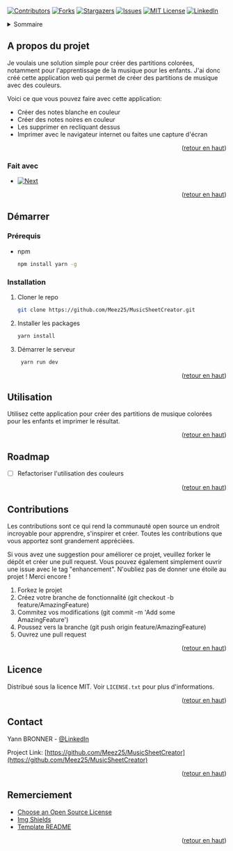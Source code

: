 <!-- Improved compatibility of back to top link: See: https://github.com/othneildrew/Best-README-Template/pull/73 -->
<a name="readme-top"></a>
<!--
*** Thanks for checking out the Best-README-Template. If you have a suggestion
*** that would make this better, please fork the repo and create a pull request
*** or simply open an issue with the tag "enhancement".
*** Don't forget to give the project a star!
*** Thanks again! Now go create something AMAZING! :D
-->



<!-- PROJECT SHIELDS -->
<!--
*** I'm using markdown "reference style" links for readability.
*** Reference links are enclosed in brackets [ ] instead of parentheses ( ).
*** See the bottom of this document for the declaration of the reference variables
*** for contributors-url, forks-url, etc. This is an optional, concise syntax you may use.
*** https://www.markdownguide.org/basic-syntax/#reference-style-links
-->
[![Contributors][contributors-shield]][contributors-url]
[![Forks][forks-shield]][forks-url]
[![Stargazers][stars-shield]][stars-url]
[![Issues][issues-shield]][issues-url]
[![MIT License][license-shield]][license-url]
[![LinkedIn][linkedin-shield]][linkedin-url]


<!-- TABLE OF CONTENTS -->
<details>
  <summary>Sommaire</summary>
  <ol>
    <li>
      <a href="#about-the-project">A propos du projet</a>
      <ul>
        <li><a href="#built-with">Fait avec</a></li>
      </ul>
    </li>
    <li>
      <a href="#getting-started">Démarrer</a>
      <ul>
        <li><a href="#prerequisites">Prérequis</a></li>
        <li><a href="#installation">Installation</a></li>
      </ul>
    </li>
    <li><a href="#usage">Utilisation</a></li>
    <li><a href="#roadmap">Roadmap</a></li>
    <li><a href="#contributing">Contributions</a></li>
    <li><a href="#license">Licence</a></li>
    <li><a href="#contact">Contact</a></li>
    <li><a href="#acknowledgments">Remerciement</a></li>
  </ol>
</details>



<!-- ABOUT THE PROJECT -->
## A propos du projet

Je voulais une solution simple pour créer des partitions colorées, notamment pour l'apprentissage de la musique pour les enfants. J'ai donc créé cette application web qui permet de créer des partitions de musique avec des couleurs.

Voici ce que vous pouvez faire avec cette application:

* Créer des notes blanche en couleur
* Créer des notes noires en couleur
* Les supprimer en recliquant dessus
* Imprimer avec le navigateur internet ou faites une capture d'écran

<p align="right">(<a href="#readme-top">retour en haut</a>)</p>



### Fait avec

* [![Next][Next.js]][Next-url]

<p align="right">(<a href="#readme-top">retour en haut</a>)</p>



<!-- GETTING STARTED -->
## Démarrer

### Prérequis

* npm
  ```sh
  npm install yarn -g
  ```

### Installation


1. Cloner le repo
   ```sh
   git clone https://github.com/Meez25/MusicSheetCreator.git
   ```
2. Installer les packages
   ```sh
   yarn install
   ```
3. Démarrer le serveur
   ```sh
    yarn run dev
    ```
<p align="right">(<a href="#readme-top">retour en haut</a>)</p>



<!-- USAGE EXAMPLES -->
## Utilisation

Utilisez cette application pour créer des partitions de musique colorées pour les enfants et imprimer le résultat.

<p align="right">(<a href="#readme-top">retour en haut</a>)</p>



<!-- ROADMAP -->
## Roadmap

- [ ] Refactoriser l'utilisation des couleurs

<p align="right">(<a href="#readme-top">retour en haut</a>)</p>



<!-- CONTRIBUTING -->
## Contributions

Les contributions sont ce qui rend la communauté open source un endroit incroyable pour apprendre, s'inspirer et créer. Toutes les contributions que vous apportez sont grandement appréciées.

Si vous avez une suggestion pour améliorer ce projet, veuillez forker le dépôt et créer une pull request. Vous pouvez également simplement ouvrir une issue avec le tag "enhancement".
N'oubliez pas de donner une étoile au projet ! Merci encore !

1. Forkez le projet
2. Créez votre branche de fonctionnalité (git checkout -b feature/AmazingFeature)
3. Commitez vos modifications (git commit -m 'Add some AmazingFeature')
4. Poussez vers la branche (git push origin feature/AmazingFeature)
5. Ouvrez une pull request


<p align="right">(<a href="#readme-top">retour en haut</a>)</p>



<!-- LICENSE -->
## Licence

Distribué sous la licence MIT. Voir `LICENSE.txt` pour plus d'informations.

<p align="right">(<a href="#readme-top">retour en haut</a>)</p>



<!-- CONTACT -->
## Contact

Yann BRONNER - [@LinkedIn](https://www.linkedin.com/in/yannbronner/)

Project Link: [https://github.com/Meez25/MusicSheetCreator](https://github.com/Meez25/MusicSheetCreator)

<p align="right">(<a href="#readme-top">retour en haut</a>)</p>


<!-- ACKNOWLEDGMENTS -->
## Remerciement

* [Choose an Open Source License](https://choosealicense.com)
* [Img Shields](https://shields.io)
* [Template README](https://github.com/othneildrew/Best-README-Template/)

<p align="right">(<a href="#readme-top">retour en haut</a>)</p>



<!-- MARKDOWN LINKS & IMAGES -->
<!-- https://www.markdownguide.org/basic-syntax/#reference-style-links -->
[contributors-shield]: https://img.shields.io/github/contributors/Meez25/MusicSheetCreator.svg?style=for-the-badge
[contributors-url]: https://github.com/Meez25/MusicSheetCreator/graphs/contributors
[forks-shield]: https://img.shields.io/github/forks/Meez25/MusicSheetCreator.svg?style=for-the-badge
[forks-url]: https://github.com/Meez25/MusicSheetCreator/network/members
[stars-shield]: https://img.shields.io/github/stars/Meez25/MusicSheetCreator.svg?style=for-the-badge
[stars-url]: https://github.com/Meez25/MusicSheetCreator/stargazers
[issues-shield]: https://img.shields.io/github/issues/Meez25/MusicSheetCreator.svg?style=for-the-badge
[issues-url]: https://github.com/Meez25/MusicSheetCreator/issues
[license-shield]: https://img.shields.io/github/license/Meez25/MusicSheetCreator.svg?style=for-the-badge
[license-url]: https://github.com/Meez25/MusicSheetCreator/blob/main/LICENSE.txt
[linkedin-shield]: https://img.shields.io/badge/-LinkedIn-black.svg?style=for-the-badge&logo=linkedin&colorB=555
[linkedin-url]: https://linkedin.com/in/yannbronner/
[Next.js]: https://img.shields.io/badge/next.js-000000?style=for-the-badge&logo=nextdotjs&logoColor=white
[Next-url]: https://nextjs.org/
